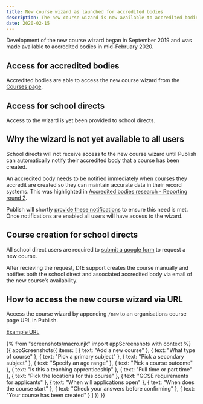 ```yaml
---
title: New course wizard as launched for accredited bodies
description: The new course wizard is now available to accredited bodies.  
date: 2020-02-15
---
```

Development of the new course wizard began in September 2019 and was made available to accredited bodies in mid-February 2020.

## Access for accredited bodies

Accredited bodies are able to access the new course wizard from the [Courses page](https://www.qa.publish-teacher-training-courses.service.gov.uk/organisations/T92/2020/courses).

## Access for school directs

Access to the wizard is yet been provided to school directs.

## Why the wizard is not yet available to all users

School directs will not receive access to the new course wizard until Publish can automatically notify their accredited body that a course has been created. 

An accredited body needs to be notified immediately when courses they accredit are created so they can maintain accurate data in their record systems. This was highlighted in [Accredited bodies research - Reporting round 2](publish-teacher-training-courses/accredited-bodies-research-round-2).
 
Publish will shortly [provide these notifications](https://bat-design-history.netlify.com/publish-teacher-training-courses/notifications-mvp) to ensure this need is met. Once notifications are enabled all users will have access to the wizard.

## Course creation for school directs

All school direct users are required to [submit a google form](/publish-teacher-training-courses/new-course-google-form) to request a new course. 

After recieving the request, DfE support creates the course manually and notifies both the school direct and associated accredited body via email of the new course’s availability.

## How to access the new course wizard via URL

Access the course wizard by appending `/new` to an organisations course page URL in Publish.

[Example URL](https://www.qa.publish-teacher-training-courses.service.gov.uk/organisations/153/2020/courses/new)

{% from "screenshots/macro.njk" import appScreenshots with context %}
{{ appScreenshots({
  items: [
    {
      text: "Add a new course"
    },
    {
      text: "What type of course"
    },
    {
      text: "Pick a primary subject"
    },
    {
      text: "Pick a secondary subject"
    },
    {
      text: "Specify an age range"
    },
    {
      text: "Pick a course outcome"
    },
    {
      text: "Is this a teaching apprenticeship"
    },
    {
      text: "Full time or part time"
    },
    {
      text: "Pick the locations for this course"
    },
    {
      text: "GCSE requirements for applicants"
    },
    {
      text: "When will applications open"
    }, 
    {
      text: "When does the course start"
    },
    {
      text: "Check your answers before confirming"
    },
    {
      text: "Your course has been created"
    }
  ]
}) }}
